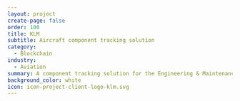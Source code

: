 ```yaml
---
layout: project
create-page: false
order: 100
title: KLM
subtitle: Aircraft component tracking solution
category:
  - Blockchain
industry:
  - Aviation
summary: A component tracking solution for the Engineering & Maintenance team to improve safety and better understand the lifecycle of each component.
background_color: white
icon: icon-project-client-logo-klm.svg
---
```

